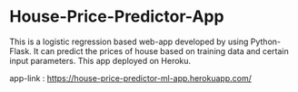 # House-Price-Predictor-App

This is a logistic regression based web-app developed by using Python-Flask. It can predict the prices of house based on training data and certain input parameters. This app deployed on Heroku.

app-link : https://house-price-predictor-ml-app.herokuapp.com/

